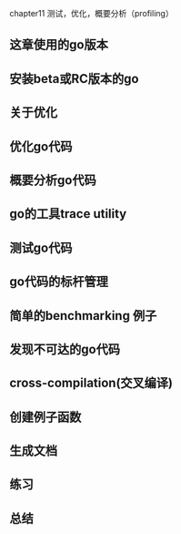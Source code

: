 chapter11 测试，优化，概要分析（profiling）

## 这章使用的go版本
## 安装beta或RC版本的go
## 关于优化
## 优化go代码
## 概要分析go代码
## go的工具trace utility
## 测试go代码
## go代码的标杆管理
## 简单的benchmarking 例子
## 发现不可达的go代码
## cross-compilation(交叉编译)
## 创建例子函数
## 生成文档
## 练习
## 总结

